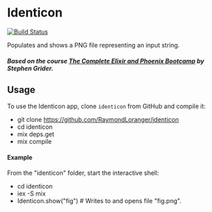 # Identicon

[![Build Status](https://travis-ci.org/RaymondLoranger/identicon.svg?branch=master)](https://travis-ci.org/RaymondLoranger/identicon)

Populates and shows a PNG file representing an input string.

##### Based on the course [The Complete Elixir and Phoenix Bootcamp](https://www.udemy.com/the-complete-elixir-and-phoenix-bootcamp-and-tutorial/) by Stephen Grider.

## Usage

To use the Identicon app, clone `identicon` from GitHub and compile it:

  - git clone https://github.com/RaymondLoranger/identicon
  - cd identicon
  - mix deps.get
  - mix compile

#### Example

From the "identicon" folder, start the interactive shell:

  - cd identicon
  - iex -S mix
  - Identicon.show("fig") # Writes to and opens file "fig.png".
